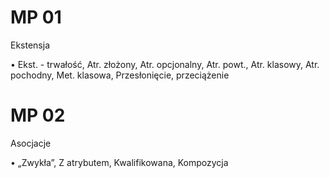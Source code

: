 # MP 01

Ekstensja

• Ekst. - trwałość, Atr. złożony, Atr. opcjonalny, Atr. powt., Atr. klasowy, Atr. pochodny, Met. klasowa, Przesłonięcie, przeciążenie

# MP 02

Asocjacje

• „Zwykła”, Z atrybutem, Kwalifikowana, Kompozycja
